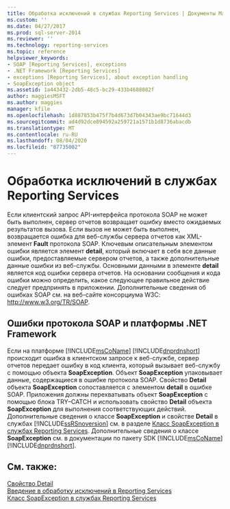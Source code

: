 ```yaml
---
title: Обработка исключений в службах Reporting Services | Документы Майкрософт
ms.custom: ''
ms.date: 04/27/2017
ms.prod: sql-server-2014
ms.reviewer: ''
ms.technology: reporting-services
ms.topic: reference
helpviewer_keywords:
- SOAP [Reporting Services], exceptions
- .NET Framework [Reporting Services]
- exceptions [Reporting Services], about exception handling
- SoapException object
ms.assetid: 1a443432-2db5-48c5-bc29-433b4688082f
author: maggiesMSFT
ms.author: maggies
manager: kfile
ms.openlocfilehash: 1d887853b475f7b4d673d7b04343ae9bc71644d3
ms.sourcegitcommit: ad4d92dce894592a259721a1571b1d8736abacdb
ms.translationtype: MT
ms.contentlocale: ru-RU
ms.lasthandoff: 08/04/2020
ms.locfileid: "87735002"
---
```

# <a name="handling-exceptions-in-reporting-services"></a>Обработка исключений в службах Reporting Services
  Если клиентский запрос API-интерфейса протокола SOAP не может быть выполнен, сервер отчетов возвращает ошибку вместо ожидаемых результатов вызова. Если вызов не может быть выполнен, возвращается ошибка для веб-службы сервера отчетов как XML-элемент **Fault** протокола SOAP. Ключевым описательным элементом ошибки является элемент **detail**, который включает в себя все данные ошибки, предоставляемые сервером отчетов, а также дополнительные данные ошибки из веб-службы. Основными данными в элементе **detail** является код ошибки сервера отчетов. На основании сообщения и кода ошибки можно определить, какое следующее правильное действие следует предпринять в приложении. Дополнительные сведения об ошибках SOAP см. на веб-сайте консорциума W3C: http://www.w3.org/TR/SOAP.  
  
## <a name="soap-faults-and-the-net-framework"></a>Ошибки протокола SOAP и платформы .NET Framework  
 Если на платформе [!INCLUDE[msCoName](../../includes/msconame-md.md)] [!INCLUDE[dnprdnshort](../../includes/dnprdnshort-md.md)] происходит ошибка в клиентском запросе к веб-службе, сервер отчетов передает ошибку в код клиента, который вызывает веб-службу с помощью объекта **SoapException**. Объект **SoapException** упаковывает данные, содержащиеся в ошибке протокола SOAP. Свойство **Detail** объекта **SoapException** сопоставляется с элементом **detail** в ошибке SOAP. Приложения должны перехватывать объект **SoapException** с помощью блока TRY–CATCH и использовать свойство **Detail** объекта **SoapException** для выполнения соответствующих действий. Дополнительные сведения о классе **SoapException** и свойстве **Detail** в службах [!INCLUDE[ssRSnoversion](../../includes/ssrsnoversion-md.md)] см. в разделе [Класс SoapException в службах Reporting Services](soapexception-class/reporting-services-soapexception-class.md). Дополнительные сведения о классе **SoapException** см. в документации по пакету SDK [!INCLUDE[msCoName](../../includes/msconame-md.md)] [!INCLUDE[dnprdnshort](../../includes/dnprdnshort-md.md)].  
  
## <a name="see-also"></a>См. также:  
 [Свойство Detail](soapexception-class/detail-property.md)   
 [Введение в обработку исключений в Reporting Services](introducing-exception-handling-in-reporting-services.md)   
 [Класс SoapException в службах Reporting Services](soapexception-class/reporting-services-soapexception-class.md)  
  
  
